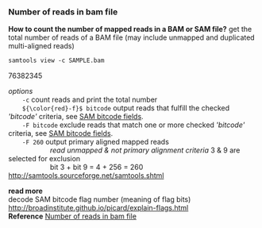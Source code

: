 ### Number of reads in bam file
__How to count the number of mapped reads in a BAM or SAM file?__
get the total number of reads of a BAM file (may include unmapped and duplicated multi-aligned reads)

```diff
samtools view -c SAMPLE.bam
```
  76382345

_options_<br>
  &emsp;&emsp;```-c```  count reads and print the total number<br>
  &emsp;&emsp;```${\color{red}-f}$ bitcode```  output reads that fulfill the checked _'bitcode'_ criteria, see [SAM bitcode fields](http://broadinstitute.github.io/picard/explain-flags.html).<br>
  &emsp;&emsp;```-F bitcode```  exclude reads that match one or more checked _'bitcode'_ criteria, see [SAM bitcode fields](http://broadinstitute.github.io/picard/explain-flags.html).<br>
  &emsp;&emsp;```-F 260```  output primary aligned mapped reads<br>
                      &emsp;&emsp;&emsp;&emsp;&emsp;&emsp;_read unmapped & not primary alignment criteria_ 3 & 9 are selected for exclusion<br>
                      &emsp;&emsp;&emsp;&emsp;&emsp;&emsp;bit 3 + bit 9 = 4 + 256 = 260<br>
http://samtools.sourceforge.net/samtools.shtml<br>

__read more__<br>
decode SAM bitcode flag number (meaning of flag bits)<br>
http://broadinstitute.github.io/picard/explain-flags.html<br>
__Reference__
[Number of reads in bam file](https://www.metagenomics.wiki/tools/samtools/number-of-reads-in-bam-file)
